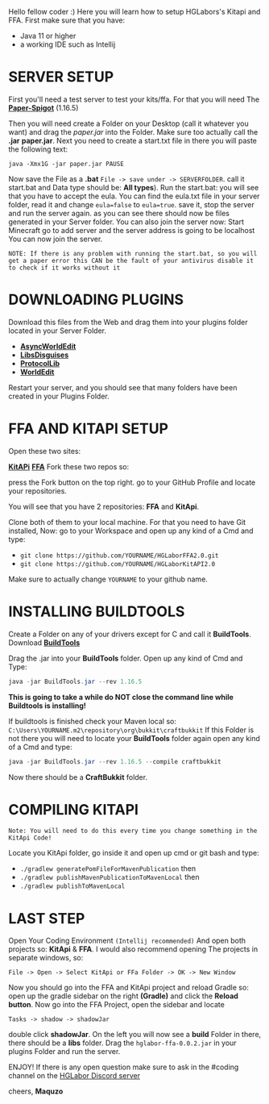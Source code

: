 Hello fellow coder :)
Here you will learn how to setup HGLabors's Kitapi and FFA. First make sure that you have: 
- Java 11 or higher
- a working IDE such as Intellij

# SERVER SETUP
First you'll need a test server to test your kits/ffa. For that you will need The
**[Paper-Spigot](https://papermc.io/downloads)** (1.16.5) 

Then you will need create a
Folder on your Desktop (call it whatever you want) and drag the _paper.jar_ into the
Folder. Make sure too actually call the **.jar** **paper.jar**. Next you need to create a
start.txt file in there you will paste the following text:


```batch
java -Xmx1G -jar paper.jar PAUSE
```


Now save the File as a **.bat** `File -> save under -> SERVERFOLDER`. call it start.bat and
Data type should be: **All types**). Run the start.bat:
you will see that you have to accept the eula. You can find the eula.txt file in
your server folder, read it and change ```eula=false``` to ```eula=true```. save it, stop
the server and run the server again. as you can see there should now be files
generated in your Server folder. You can also join the server now:
Start Minecraft go to add server and the server address is going to be localhost You
can now join the server.

`NOTE: If there is any problem with running the start.bat, so you will get a paper error this CAN be the fault of your antivirus disable it to check if it works without it`

# DOWNLOADING PLUGINS
Download this files from the Web and drag them into your plugins folder located in your Server Folder.
- **[AsyncWorldEdit](https://www.spigotmc.org/resources/asyncworldedit.327/)**
- **[LibsDisguises](https://www.spigotmc.org/resources/libs-disguises-free.81/)**
- **[ProtocolLib](https://www.spigotmc.org/resources/protocollib.1997/)**
- **[WorldEdit](https://dev.bukkit.org/projects/worldedit)**

Restart your server, and you should see that many folders have been created in your Plugins Folder.

# FFA AND KITAPI SETUP
Open these two sites:

**[KitAPi](https://github.com/HGLabor/HGLaborKitAPI2.0)**
**[FFA](https://github.com/HGLabor/HGLaborFFA2.0)**
Fork these two repos so:


press the Fork button on the top right.
go to your GitHub Profile and locate your repositories.

You will see that you have 2 repositories:
**FFA** and **KitApi**.

Clone both of them to your local machine. For that you need to have
Git installed,
Now: go to your Workspace and open up any kind of a Cmd and type:

- `git clone https://github.com/YOURNAME/HGLaborFFA2.0.git`
- `git clone https://github.com/YOURNAME/HGLaborKitAPI2.0`

Make sure to actually change `YOURNAME` to your github name.

# INSTALLING BUILDTOOLS

Create a Folder on any of your drivers except for C and call it **BuildTools**.
Download **[BuildTools](https://hub.spigotmc.org/jenkins/job/BuildTools/lastSuccessfulBuild/artifact/target/BuildTools.jar)**

Drag the .jar into your **BuildTools** folder.
Open up any kind of Cmd and Type: 
```java
java -jar BuildTools.jar --rev 1.16.5
```

**This is going to take a while do NOT close the command line while Buildtools is
installing!**

If buildtools is finished check your Maven local so: `C:\Users\YOURNAME.m2\repository\org\bukkit\craftbukkit`
If this Folder is not there you will need to locate your **BuildTools** folder again open any
kind of a Cmd and type:

```java
java -jar BuildTools.jar --rev 1.16.5 --compile craftbukkit
```


Now there should be a **CraftBukkit** folder.

# COMPILING KITAPI
`Note: You will need to do this every time you change something in the KitApi Code!`

Locate you KitApi folder,
go inside it and open up cmd or git bash and type:

- ```./gradlew generatePomFileForMavenPublication```
then
- ```./gradlew publishMavenPublicationToMavenLocal```
then
- ```./gradlew publishToMavenLocal```
# LAST STEP

Open Your Coding Environment `(Intellij recommended)` And open both projects so: **KitApi** & **FFA**.
I would also recommend opening The projects in separate windows, so:

`File -> Open -> Select KitApi or FFa Folder -> OK -> New Window`


Now you should go into the FFA and KitApi project and reload Gradle so:
open up the gradle sidebar on the right **(Gradle)** and click the **Reload button**.
Now go into the FFA Project, open the sidebar and locate

`Tasks -> shadow -> shadowJar`

double click **shadowJar**. 
On the left you will now see a **build** Folder in there, 
there should be a **libs** folder. Drag the `hglabor-ffa-0.0.2.jar` in your plugins Folder and run the server.


ENJOY! 
If there is any open question make sure to ask in the #coding channel on the [HGLabor Discord server](https://discord.gg/Hx2zgZRV5a)

cheers,
**Maquzo**
